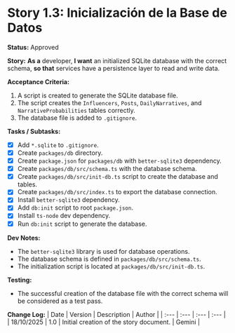 # Story 1.3: Inicialización de la Base de Datos

**Status:** Approved

**Story:**
**As a** developer,
**I want** an initialized SQLite database with the correct schema,
**so that** services have a persistence layer to read and write data.

**Acceptance Criteria:**
1. A script is created to generate the SQLite database file.
2. The script creates the `Influencers`, `Posts`, `DailyNarratives`, and `NarrativeProbabilities` tables correctly.
3. The database file is added to `.gitignore`.

**Tasks / Subtasks:**
- [X] Add `*.sqlite` to `.gitignore`.
- [X] Create `packages/db` directory.
- [X] Create `package.json` for `packages/db` with `better-sqlite3` dependency.
- [X] Create `packages/db/src/schema.ts` with the database schema.
- [X] Create `packages/db/src/init-db.ts` script to create the database and tables.
- [X] Create `packages/db/src/index.ts` to export the database connection.
- [X] Install `better-sqlite3` dependency.
- [X] Add `db:init` script to root `package.json`.
- [X] Install `ts-node` dev dependency.
- [X] Run `db:init` script to generate the database.

**Dev Notes:**
- The `better-sqlite3` library is used for database operations.
- The database schema is defined in `packages/db/src/schema.ts`.
- The initialization script is located at `packages/db/src/init-db.ts`.

**Testing:**
- The successful creation of the database file with the correct schema will be considered as a test pass.

**Change Log:**
| Date | Version | Description | Author |
| :--- | :--- | :--- | :--- |
| 18/10/2025 | 1.0 | Initial creation of the story document. | Gemini |
